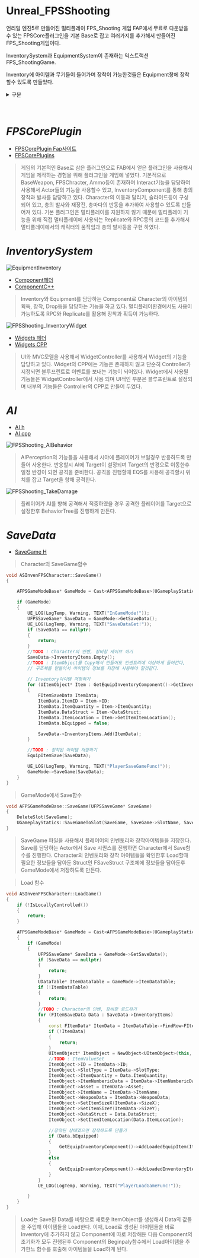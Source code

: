 # Unreal_FPSShooting

언리얼 엔진5로 만들어진 멀티플레이 FPS_Shooting 게임
FAP에서 무료로 다운받을수 있는 FPSCore플러그인을 기본 Base로 잡고 여러가지를 추가해서 만들어진 FPS_Shooting게임이다.


InventorySystem과 EquipmentSystem이 존재하는 익스트랙션 FPS_ShootingGame.

Inventory에 아이템과 무기들이 들어가며 장착이 가능한것들은 Equipment창에 장착할수 있도록 만들었다.


<details><summary> 구분</summary>
<p>  

  * [FPSCorePlugin](#FPSCorePlugin)
  
  * [InventorySystem](#InventorySystem)
    
  * [AI](#AI)
  
  * [SaveData](#SaveData)
    
</p>
</details>
<br/> <br>

# *FPSCorePlugin*

- [FPSCorePlugin Fap사이트](https://www.fab.com/ko/listings/8df23fcb-04a1-4dac-8e1a-c0ed4cf56e98)
- [FPSCorePlugins](https://github.com/moad6127/Unreal_FPSShooting/tree/master/FPSShoting/Plugins/FPSCore)

> 게임의 기본적인 Base로 삼은 플러그인으로 FAB에서 얻은 플러그인을 사용해서 게임을 제작하는 경험을 위해 플러그인을 게임에 넣었다.
> 기본적으로 BaseWeapon, FPSChracter, Ammo등이 존재하며 Interact기능을 담당하여 사용해서 Actor들의 기능을 사용할수 있고, InventoryComponent를 통해 총의 장착과 발사를 담당하고 있다.
> Character의 이동과 달리기, 슬라이드등이 구성되어 있고, 총의 발사와 재장전, 총마다의 반동을 추가하여 사용할수 있도록 만들어져 있다.
> 기본 플러그인은 멀티플레이를 지원하지 않기 때문에 멀티플레이 기능을 위해 직접 멀티플레이에 사용되는 Replicate와 RPC등의 코드를 추가해서 멀티플레이에서의 캐릭터의 움직임과 총의 발사등을 구현 하였다.

# *InventorySystem*

![EquipmentInventory](https://github.com/user-attachments/assets/02b4fe7c-a96d-4e63-8d1c-542a66488970)


- [Component헤더](https://github.com/moad6127/Unreal_FPSShooting/blob/master/FPSShoting/Plugins/FPSCore/Source/FPSCore/Public/Components/EquipInventoryComponent.h)      
- [ComponentC++](https://github.com/moad6127/Unreal_FPSShooting/blob/master/FPSShoting/Plugins/FPSCore/Source/FPSCore/Private/Components/EquipInventoryComponent.cpp)

> Inventory와 Equipment를 담당하는 Component로 Character의 아이템의 획득, 장착, Drop등을 담당하는 기능을 하고 있다.
> 멀티플레이환경에서도 사용이 가능하도록 RPC와 Replicate를 활용해 장착과 획득이 가능하다.



![FPSShooting_InventoryWidget](https://github.com/user-attachments/assets/0fd787a8-a934-47c9-adeb-b04630b4693e)

- [Widgets 헤더](https://github.com/moad6127/Unreal_FPSShooting/tree/master/FPSShoting/Source/FPSShoting/Public/Widget)
- [Widgets CPP](https://github.com/moad6127/Unreal_FPSShooting/tree/master/FPSShoting/Source/FPSShoting/Private/Widget)

> UI와 MVC모델을 사용해서 WidgetController를 사용해서 Widget의 기능을 담당하고 있다.
> Widget의 CPP에는 기능은 존재하지 않고 단순히 Controller가 지정되면 블루프린트로 이벤트를 보내는 기능이 되어있다.
> Widget에서 사용될 기능들은 WidgetController에서 사용 되며 UI적인 부분은 블루프린트로 설정되며 내부의 기능들은 Controller의 CPP로 만들어 두었다.




# *AI*
- [AI h](https://github.com/moad6127/Unreal_FPSShooting/tree/master/FPSShoting/Source/FPSShoting/Public/Enemy)    
- [AI cpp](https://github.com/moad6127/Unreal_FPSShooting/tree/master/FPSShoting/Source/FPSShoting/Private/Enemy)


![FPSShooting_AIBehavior](https://github.com/user-attachments/assets/f29e6b34-0727-4e3d-a1a1-ca19f3e8de04)

>AIPerception의 기능들을 사용해서 시야에 플레이어가 보일경우 반응하도록 만들어 사용한다.
>반응할시 AI에 Target이 설정되며 Target의 반경으로 이동한후 일정 반경이 되면 공격을 준비한다.
>공격을 진행할때 EQS를 사용해 공격할시 위치를 잡고 Target을 향해 공격한다.

![FPSShooting_TakeDamage](https://github.com/user-attachments/assets/b40ba171-16aa-46a4-9892-3f63177d0c99)
> 플레이어가 AI를 향해 공격해서 적중하였을 경우 공격한 플레이어를 Target으로 설정한후 BehaviorTree를 진행하게 만든다.


# *SaveData*


 - [SaveGame H](https://github.com/moad6127/Unreal_FPSShooting/blob/master/FPSShoting/Source/FPSShoting/Public/GameMode/FPSSaveGame.h)


> Character의 SaveGame함수
``` C++
void ASInvenFPSCharacter::SaveGame()
{

	AFPSGameModeBase* GameMode = Cast<AFPSGameModeBase>(UGameplayStatics::GetGameMode(this));

	if (GameMode)
	{
		UE_LOG(LogTemp, Warning, TEXT("InGameMode!"));
		UFPSSaveGame* SaveData = GameMode->GetSaveData();
		UE_LOG(LogTemp, Warning, TEXT("SaveDataGet!"));
		if (SaveData == nullptr)
		{
			return;
		}
		//TODO : Character의 인벤, 장비창 세이브 하기
		SaveData->InventoryItems.Empty();
		//TODO : ItemObject를 Copy해서 만들어도 인벤토리에 이상하게 들어간다,
		// 구조체를 만들어서 아이템의 정보를 저장해 사용해야 할것같다.

		// Inventory아이템 저장하기
		for (UItemObject* Item : GetEquipInventoryComponent()->GetInventoryItems())
		{
			FItemSaveData ItemData;
			ItemData.ItemID = Item->ID;
			ItemData.ItemQuantity = Item->ItemQuantity;
			ItemData.DataStruct = Item->DataStruct;
			ItemData.ItemLocation = Item->GetItemItemLocation();
			ItemData.bEquipped = false;

			SaveData->InventoryItems.Add(ItemData);
		}

		//TODO : 장착된 아이템 저장하기
		EquipItemSave(SaveData);

		UE_LOG(LogTemp, Warning, TEXT("PlayerSaveGameFunc!"));
		GameMode->SaveGame(SaveData);
	}
}

```

> GameMode에서 Save함수
``` C++
void AFPSGameModeBase::SaveGame(UFPSSaveGame* SaveGame)
{
	DeleteSlot(SaveGame);
	UGameplayStatics::SaveGameToSlot(SaveGame, SaveGame->SlotName, SaveGame->SlotIndex);
}

```
> SaveGame 파일을 사용해서 플레이어의 인벤토리와 장착아이템들을 저장한다.
> Save를 담당하는 Actor에서 Save 시퀀스를 진행하면 Character에서 Save함수를 진행한다.
> Character의 인벤토리와 장착 아이템들을 확인한후 Load할때 필요한 정보들을 담아둔 Struct인 FSaveStruct 구조체에 정보들을 담아둔후 GameMode에서 저장하도록 만든다.


> Load 함수
``` C++
void ASInvenFPSCharacter::LoadGame()
{
	if (!IsLocallyControlled())
	{
		return;
	}

	AFPSGameModeBase* GameMode = Cast<AFPSGameModeBase>(UGameplayStatics::GetGameMode(this));
	{
		if (GameMode)
		{
			UFPSSaveGame* SaveData = GameMode->GetSaveData();
			if (SaveData == nullptr)
			{
				return;
			}
			UDataTable* ItemDataTable = GameMode->ItemDataTable;
			if (!ItemDataTable)
			{
				return;
			}
			//TODO : Character의 인벤, 장비창 로드하기
			for (FItemSaveData Data : SaveData->InventoryItems)
			{
				const FItemData* ItemData = ItemDataTable->FindRow<FItemData>(Data.ItemID, Data.ItemID.ToString());
				if (!ItemData)
				{
					return;
				}
				UItemObject* ItemObject = NewObject<UItemObject>(this, UItemObject::StaticClass());
				//TODO : ItemValueSet
				ItemObject->ID = ItemData->ID;
				ItemObject->SlotType = ItemData->SlotType;
				ItemObject->ItemQuantity = Data.ItemQuantity;
				ItemObject->ItemNumbericData = ItemData->ItemNumbericData;
				ItemObject->Asset = ItemData->Asset;
				ItemObject->ItemName = ItemData->ItemName;
				ItemObject->WeaponData = ItemData->WeaponData;
				ItemObject->SetItemSizeX(ItemData->SizeX);
				ItemObject->SetItemSizeY(ItemData->SizeY);
				ItemObject->DataStruct = Data.DataStruct;
				ItemObject->SetItemItemLocation(Data.ItemLocation);

				//장착된 상태였으면 장착하도록 만들기
				if (Data.bEquipped)
				{
					GetEquipInventoryComponent()->AddLoadedEquipItem(ItemObject);
				}
				else
				{
					GetEquipInventoryComponent()->AddLoadedInventoryItem(ItemObject);
				}
			}
			UE_LOG(LogTemp, Warning, TEXT("PlayerLoadGameFunc!"));

		}
	}
}
```
> Load는 Save된 Data를 바탕으로 새로운 ItemObject를 생성해서 Data의 값들을 주입해 아이템들을 Load한다.
> 이때, Load로 생성된 아이템들을 바로 Inventory에 추가하지 않고 Component에 따로 저장해둔 다음 Component의 초기화가 모두 진행된후 Component의 Beginpaly함수에서 Load아이템을 추가한느 함수를 호출해 아이템들을 Load하게 된다.
>  


